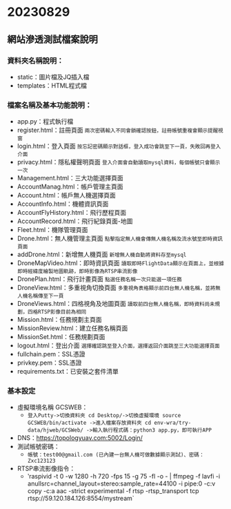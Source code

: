 # 20230829 

## 網站滲透測試檔案說明
### 資料夾名稱說明：
* static：圖片檔及JQ插入檔
* templates：HTML程式檔

### 檔案名稱及基本功能說明：
* app.py：程式執行檔
* register.html：註冊頁面 `兩次密碼輸入不同會鎖確認按鈕，註冊帳號重複會顯示提醒視窗`
* login.html：登入頁面 `按忘記密碼顯示對話框，登入成功會跳至下一頁，失敗回再登入介面`
* privacy.html：隱私權聲明頁面 `登入介面會自動讀取mysql資料，每個帳號只會顯示一次`
* Management.html：三大功能選擇頁面
* AccountManag.html：帳戶管理主頁面
* Account.html：帳戶無人機選擇頁面
* AccountInfo.html：機體資訊頁面
* AccountFlyHistory.html：飛行歷程頁面
* AccountRecord.html：飛行紀錄頁面-地圖
* Fleet.html：機隊管理頁面
* Drone.html：無人機管理主頁面 `點擊指定無人機會傳無人機名稱及流水號至即時資訊頁面`
* addDrone.html：新增無人機頁面 `新增無人機自動將資料存至mysql`
* DroneMapVideo.html：即時資訊頁面 `讀取即時FlightData顯示在頁面上，並根據即時經緯度繪製地圖軌跡，即時影像為RTSP串流影像`
* DronePlan.html：飛行計畫頁面 `點選任務名稱一次只能選一項任務`
* DroneView.html：多重視角切換頁面 `多重視角表格顯示前四台無人機名稱，並將無人機名稱傳至下一頁`
* DroneViews.html：四格視角及地圖頁面 `讀取前四台無人機名稱，即時資料尚未規劃，四格RTSP影像目前為相同`
* Mission.html：任務規劃主頁面
* MissionReview.html：建立任務名稱頁面
* MissionSet.html：任務規劃頁面
* logout.html：登出介面 `選擇確認跳至登入介面，選擇返回介面跳至三大功能選擇頁面`
* fullchain.pem：SSL憑證
* privkey.pem：SSL憑證
* requirements.txt：已安裝之套件清單

### 基本設定
* 虛擬環境名稱 GCSWEB：
  * `登入Putty->切換資料夾 cd Desktop/->切換虛擬環境 source GCSWEB/bin/activate ->進入檔案存放資料夾 cd env-wra/try-data/hjweb/GCSWeb/ ->輸入執行程式碼：python3 app.py，即可執行APP`
* DNS：https://topologyuav.com:5002/Login/
* 測試帳號密碼：
  * `帳號：test00@gmail.com (已內建一台無人機可做數據顯示測試)、密碼：Zxc123123`
* RTSP串流影像指令：
  *  ‵raspivid -t 0 -w 1280 -h 720 -fps 15 -g 75 -fl -o - | ffmpeg -f lavfi -i anullsrc=channel_layout=stereo:sample_rate=44100 -i pipe:0 -c:v copy -c:a aac -strict experimental -f rtsp -rtsp_transport tcp rtsp://59.120.184.126:8554/mystream`
